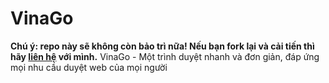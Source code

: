 # VinaGo
<b>Chú ý: repo này sẽ không còn bảo trì nữa! Nếu bạn fork lại và cải tiến thì hãy <a href="m.me/wello6143">liên hệ</a> với mình.</b>
VinaGo - Một trình duyệt nhanh và đơn giản, đáp ứng mọi nhu cầu duyệt web của mọi người
